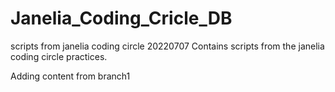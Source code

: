 # Janelia_Coding_Cricle_DB
scripts from janelia coding circle
20220707
Contains scripts from the janelia coding circle practices.

Adding content from branch1
